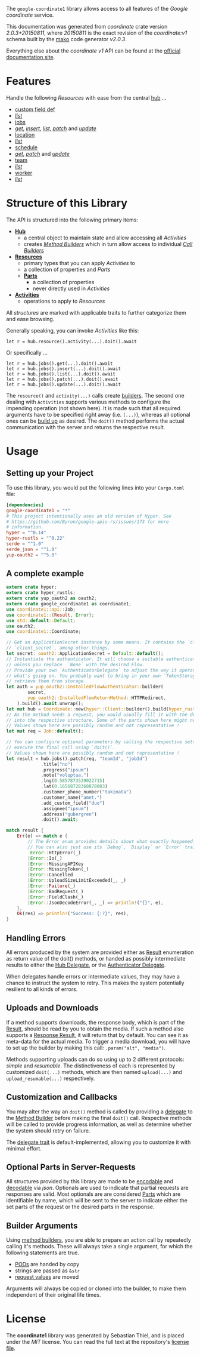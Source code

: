 <!---
DO NOT EDIT !
This file was generated automatically from 'src/mako/api/README.md.mako'
DO NOT EDIT !
-->
The `google-coordinate1` library allows access to all features of the *Google coordinate* service.

This documentation was generated from *coordinate* crate version *2.0.3+20150811*, where *20150811* is the exact revision of the *coordinate:v1* schema built by the [mako](http://www.makotemplates.org/) code generator *v2.0.3*.

Everything else about the *coordinate* *v1* API can be found at the
[official documentation site](https://developers.google.com/coordinate/).
# Features

Handle the following *Resources* with ease from the central [hub](https://docs.rs/google-coordinate1/2.0.3+20150811/google_coordinate1/Coordinate) ... 

* [custom field def](https://docs.rs/google-coordinate1/2.0.3+20150811/google_coordinate1/api::CustomFieldDef)
 * [*list*](https://docs.rs/google-coordinate1/2.0.3+20150811/google_coordinate1/api::CustomFieldDefListCall)
* [jobs](https://docs.rs/google-coordinate1/2.0.3+20150811/google_coordinate1/api::Job)
 * [*get*](https://docs.rs/google-coordinate1/2.0.3+20150811/google_coordinate1/api::JobGetCall), [*insert*](https://docs.rs/google-coordinate1/2.0.3+20150811/google_coordinate1/api::JobInsertCall), [*list*](https://docs.rs/google-coordinate1/2.0.3+20150811/google_coordinate1/api::JobListCall), [*patch*](https://docs.rs/google-coordinate1/2.0.3+20150811/google_coordinate1/api::JobPatchCall) and [*update*](https://docs.rs/google-coordinate1/2.0.3+20150811/google_coordinate1/api::JobUpdateCall)
* [location](https://docs.rs/google-coordinate1/2.0.3+20150811/google_coordinate1/api::Location)
 * [*list*](https://docs.rs/google-coordinate1/2.0.3+20150811/google_coordinate1/api::LocationListCall)
* [schedule](https://docs.rs/google-coordinate1/2.0.3+20150811/google_coordinate1/api::Schedule)
 * [*get*](https://docs.rs/google-coordinate1/2.0.3+20150811/google_coordinate1/api::ScheduleGetCall), [*patch*](https://docs.rs/google-coordinate1/2.0.3+20150811/google_coordinate1/api::SchedulePatchCall) and [*update*](https://docs.rs/google-coordinate1/2.0.3+20150811/google_coordinate1/api::ScheduleUpdateCall)
* [team](https://docs.rs/google-coordinate1/2.0.3+20150811/google_coordinate1/api::Team)
 * [*list*](https://docs.rs/google-coordinate1/2.0.3+20150811/google_coordinate1/api::TeamListCall)
* [worker](https://docs.rs/google-coordinate1/2.0.3+20150811/google_coordinate1/api::Worker)
 * [*list*](https://docs.rs/google-coordinate1/2.0.3+20150811/google_coordinate1/api::WorkerListCall)




# Structure of this Library

The API is structured into the following primary items:

* **[Hub](https://docs.rs/google-coordinate1/2.0.3+20150811/google_coordinate1/Coordinate)**
    * a central object to maintain state and allow accessing all *Activities*
    * creates [*Method Builders*](https://docs.rs/google-coordinate1/2.0.3+20150811/google_coordinate1/client::MethodsBuilder) which in turn
      allow access to individual [*Call Builders*](https://docs.rs/google-coordinate1/2.0.3+20150811/google_coordinate1/client::CallBuilder)
* **[Resources](https://docs.rs/google-coordinate1/2.0.3+20150811/google_coordinate1/client::Resource)**
    * primary types that you can apply *Activities* to
    * a collection of properties and *Parts*
    * **[Parts](https://docs.rs/google-coordinate1/2.0.3+20150811/google_coordinate1/client::Part)**
        * a collection of properties
        * never directly used in *Activities*
* **[Activities](https://docs.rs/google-coordinate1/2.0.3+20150811/google_coordinate1/client::CallBuilder)**
    * operations to apply to *Resources*

All *structures* are marked with applicable traits to further categorize them and ease browsing.

Generally speaking, you can invoke *Activities* like this:

```Rust,ignore
let r = hub.resource().activity(...).doit().await
```

Or specifically ...

```ignore
let r = hub.jobs().get(...).doit().await
let r = hub.jobs().insert(...).doit().await
let r = hub.jobs().list(...).doit().await
let r = hub.jobs().patch(...).doit().await
let r = hub.jobs().update(...).doit().await
```

The `resource()` and `activity(...)` calls create [builders][builder-pattern]. The second one dealing with `Activities` 
supports various methods to configure the impending operation (not shown here). It is made such that all required arguments have to be 
specified right away (i.e. `(...)`), whereas all optional ones can be [build up][builder-pattern] as desired.
The `doit()` method performs the actual communication with the server and returns the respective result.

# Usage

## Setting up your Project

To use this library, you would put the following lines into your `Cargo.toml` file:

```toml
[dependencies]
google-coordinate1 = "*"
# This project intentionally uses an old version of Hyper. See
# https://github.com/Byron/google-apis-rs/issues/173 for more
# information.
hyper = "^0.14"
hyper-rustls = "^0.22"
serde = "^1.0"
serde_json = "^1.0"
yup-oauth2 = "^5.0"
```

## A complete example

```Rust
extern crate hyper;
extern crate hyper_rustls;
extern crate yup_oauth2 as oauth2;
extern crate google_coordinate1 as coordinate1;
use coordinate1::api::Job;
use coordinate1::{Result, Error};
use std::default::Default;
use oauth2;
use coordinate1::Coordinate;

// Get an ApplicationSecret instance by some means. It contains the `client_id` and 
// `client_secret`, among other things.
let secret: oauth2::ApplicationSecret = Default::default();
// Instantiate the authenticator. It will choose a suitable authentication flow for you, 
// unless you replace  `None` with the desired Flow.
// Provide your own `AuthenticatorDelegate` to adjust the way it operates and get feedback about 
// what's going on. You probably want to bring in your own `TokenStorage` to persist tokens and
// retrieve them from storage.
let auth = yup_oauth2::InstalledFlowAuthenticator::builder(
        secret,
        yup_oauth2::InstalledFlowReturnMethod::HTTPRedirect,
    ).build().await.unwrap();
let mut hub = Coordinate::new(hyper::Client::builder().build(hyper_rustls::HttpsConnector::with_native_roots()), auth);
// As the method needs a request, you would usually fill it with the desired information
// into the respective structure. Some of the parts shown here might not be applicable !
// Values shown here are possibly random and not representative !
let mut req = Job::default();

// You can configure optional parameters by calling the respective setters at will, and
// execute the final call using `doit()`.
// Values shown here are possibly random and not representative !
let result = hub.jobs().patch(req, "teamId", "jobId")
             .title("no")
             .progress("ipsum")
             .note("voluptua.")
             .lng(0.5857873539022715)
             .lat(0.16568728368878083)
             .customer_phone_number("takimata")
             .customer_name("amet.")
             .add_custom_field("duo")
             .assignee("ipsum")
             .address("gubergren")
             .doit().await;

match result {
    Err(e) => match e {
        // The Error enum provides details about what exactly happened.
        // You can also just use its `Debug`, `Display` or `Error` traits
         Error::HttpError(_)
        |Error::Io(_)
        |Error::MissingAPIKey
        |Error::MissingToken(_)
        |Error::Cancelled
        |Error::UploadSizeLimitExceeded(_, _)
        |Error::Failure(_)
        |Error::BadRequest(_)
        |Error::FieldClash(_)
        |Error::JsonDecodeError(_, _) => println!("{}", e),
    },
    Ok(res) => println!("Success: {:?}", res),
}

```
## Handling Errors

All errors produced by the system are provided either as [Result](https://docs.rs/google-coordinate1/2.0.3+20150811/google_coordinate1/client::Result) enumeration as return value of
the doit() methods, or handed as possibly intermediate results to either the 
[Hub Delegate](https://docs.rs/google-coordinate1/2.0.3+20150811/google_coordinate1/client::Delegate), or the [Authenticator Delegate](https://docs.rs/yup-oauth2/*/yup_oauth2/trait.AuthenticatorDelegate.html).

When delegates handle errors or intermediate values, they may have a chance to instruct the system to retry. This 
makes the system potentially resilient to all kinds of errors.

## Uploads and Downloads
If a method supports downloads, the response body, which is part of the [Result](https://docs.rs/google-coordinate1/2.0.3+20150811/google_coordinate1/client::Result), should be
read by you to obtain the media.
If such a method also supports a [Response Result](https://docs.rs/google-coordinate1/2.0.3+20150811/google_coordinate1/client::ResponseResult), it will return that by default.
You can see it as meta-data for the actual media. To trigger a media download, you will have to set up the builder by making
this call: `.param("alt", "media")`.

Methods supporting uploads can do so using up to 2 different protocols: 
*simple* and *resumable*. The distinctiveness of each is represented by customized 
`doit(...)` methods, which are then named `upload(...)` and `upload_resumable(...)` respectively.

## Customization and Callbacks

You may alter the way an `doit()` method is called by providing a [delegate](https://docs.rs/google-coordinate1/2.0.3+20150811/google_coordinate1/client::Delegate) to the 
[Method Builder](https://docs.rs/google-coordinate1/2.0.3+20150811/google_coordinate1/client::CallBuilder) before making the final `doit()` call. 
Respective methods will be called to provide progress information, as well as determine whether the system should 
retry on failure.

The [delegate trait](https://docs.rs/google-coordinate1/2.0.3+20150811/google_coordinate1/client::Delegate) is default-implemented, allowing you to customize it with minimal effort.

## Optional Parts in Server-Requests

All structures provided by this library are made to be [encodable](https://docs.rs/google-coordinate1/2.0.3+20150811/google_coordinate1/client::RequestValue) and 
[decodable](https://docs.rs/google-coordinate1/2.0.3+20150811/google_coordinate1/client::ResponseResult) via *json*. Optionals are used to indicate that partial requests are responses 
are valid.
Most optionals are are considered [Parts](https://docs.rs/google-coordinate1/2.0.3+20150811/google_coordinate1/client::Part) which are identifiable by name, which will be sent to 
the server to indicate either the set parts of the request or the desired parts in the response.

## Builder Arguments

Using [method builders](https://docs.rs/google-coordinate1/2.0.3+20150811/google_coordinate1/client::CallBuilder), you are able to prepare an action call by repeatedly calling it's methods.
These will always take a single argument, for which the following statements are true.

* [PODs][wiki-pod] are handed by copy
* strings are passed as `&str`
* [request values](https://docs.rs/google-coordinate1/2.0.3+20150811/google_coordinate1/client::RequestValue) are moved

Arguments will always be copied or cloned into the builder, to make them independent of their original life times.

[wiki-pod]: http://en.wikipedia.org/wiki/Plain_old_data_structure
[builder-pattern]: http://en.wikipedia.org/wiki/Builder_pattern
[google-go-api]: https://github.com/google/google-api-go-client

# License
The **coordinate1** library was generated by Sebastian Thiel, and is placed 
under the *MIT* license.
You can read the full text at the repository's [license file][repo-license].

[repo-license]: https://github.com/Byron/google-apis-rsblob/main/LICENSE.md
